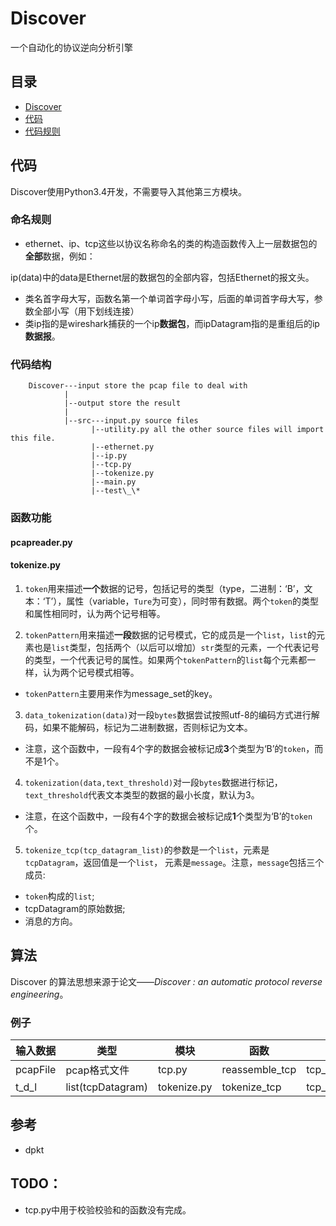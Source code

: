 # Discover
一个自动化的协议逆向分析引擎

## 目录
+ [Discover](https://github.com/Reuynil/Discover#discover)
 + [代码](https://github.com/Reuynil/Discover#%E6%9D%A5%E6%BA%90)
 + [代码规则]()

## 代码
Discover使用Python3.4开发，不需要导入其他第三方模块。
### 命名规则
+ ethernet、ip、tcp这些以协议名称命名的类的构造函数传入上一层数据包的**全部**数据，例如：

 ip(data)中的data是Ethernet层的数据包的全部内容，包括Ethernet的报文头。

+ 类名首字母大写，函数名第一个单词首字母小写，后面的单词首字母大写，参数全部小写（用下划线连接）
+ 类ip指的是wireshark捕获的一个ip**数据包**，而ipDatagram指的是重组后的ip**数据报**。

### 代码结构

        Discover---input store the pcap file to deal with
                |
                |--output store the result
                |
                |--src---input.py source files
                      |--utility.py all the other source files will import this file.
                      |--ethernet.py
                      |--ip.py
                      |--tcp.py
                      |--tokenize.py
                      |--main.py
                      |--test\_\*
### 函数功能

#### pcapreader.py

#### tokenize.py
1. ```token```用来描述**一个**数据的记号，包括记号的类型（type，二进制：‘B’，文本：‘T’），属性（variable，```Ture```为可变），同时带有数据。两个```token```的类型和属性相同时，认为两个记号相等。
 
2. ```tokenPattern```用来描述**一段**数据的记号模式，它的成员是一个```list```，```list```的元素也是```list```类型，包括两个（以后可以增加）```str```类型的元素，一个代表记号的类型，一个代表记号的属性。如果两个```tokenPattern```的```list```每个元素都一样，认为两个记号模式相等。
 + ```tokenPattern```主要用来作为message_set的key。

3. ```data_tokenization(data)```对一段```bytes```数据尝试按照utf-8的编码方式进行解码，如果不能解码，标记为二进制数据，否则标记为文本。
 + 注意，这个函数中，一段有4个字的数据会被标记成**3**个类型为‘B’的```token```，而不是1个。

4. ```tokenization(data,text_threshold)```对一段```bytes```数据进行标记，```text_threshold```代表文本类型的数据的最小长度，默认为3。
 + 注意，在这个函数中，一段有4个字的数据会被标记成**1**个类型为‘B’的```token```个。

5. ```tokenize_tcp(tcp_datagram_list)```的参数是一个```list```，元素是```tcpDatagram```，返回值是一个```list```， 元素是```message```。注意，```message```包括三个成员:
 + ```token```构成的```list```;
 + tcpDatagram的原始数据;
 + 消息的方向。

## 算法
Discover 的算法思想来源于论文——*Discover : an automatic protocol reverse engineering*。
### 例子
|输入数据   |类型     |模块     |函数     |输出数据   |类型     |
|----------|------------|----------|----------|----------|----------|
|pcapFile  |pcap格式文件   |tcp.py      |reassemble_tcp     |tcp_datagram_list  |list(tcpDatagram)   |
|t_d_l     |list(tcpDatagram)   |tokenize.py    |tokenize_tcp   |tcp_message_list   |list(message)  |

## 参考
+ dpkt

## TODO：
+ tcp.py中用于校验校验和的函数没有完成。
